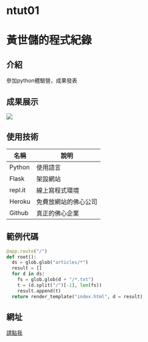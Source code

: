 # ntut01
# 黃世儲的程式紀錄

## 介紹

參加python體驗營，成果發表

## 成果展示

![](https://github.com/grand-coder/Alex92422/ntut01/raw/master/demo.png)

## 使用技術

名稱    |    說明
-------|-----------
Python | 使用語言
Flask  | 架設網站
repl.it | 線上寫程式環境
Heroku | 免費放網站的佛心公司
Github | 真正的佛心企業

## 範例代碼

```python
@app.route("/")
def root():
  ds = glob.glob("articles/*")
  result = []
  for d in ds:
    fs = glob.glob(d + "/*.txt")
    t = (d.split("/")[-1], len(fs))
    result.append(t)
  return render_template("index.html", d = result)
```

## 網址

[請點我](https://alex92422.herokuapp.com/)
